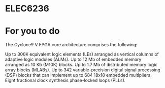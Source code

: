 # ELEC6236
# For you to do
The Cyclone® V FPGA core architecture comprises the following:

Up to 300K equivalent logic elements (LEs) arranged as vertical columns of adaptive logic modules (ALMs).
Up to 12 Mb of embedded memory arranged as 10 Kb (M10K) blocks.
Up to 1.7 Mb of distributed memory logic array blocks (MLABs).
Up to 342 variable-precision digital signal processing (DSP) blocks that can implement up to 684 18x18 embedded multipliers.
Eight fractional clock synthesis phase-locked loops (PLLs).
